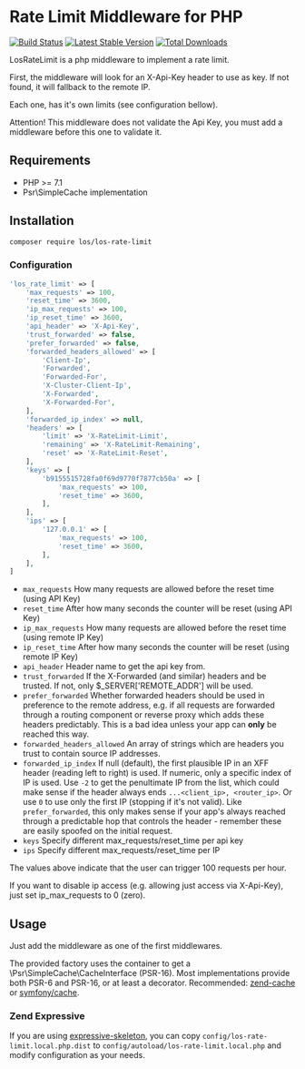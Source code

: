 # Rate Limit Middleware for PHP

[![Build Status](https://travis-ci.org/Lansoweb/LosRateLimit.svg?branch=master)](https://travis-ci.org/Lansoweb/LosRateLimit) [![Latest Stable Version](https://poser.pugx.org/los/los-rate-limit/v/stable.svg)](https://packagist.org/packages/los/los-rate-limit) [![Total Downloads](https://poser.pugx.org/los/los-rate-limit/downloads.svg)](https://packagist.org/packages/los/los-rate-limit)

LosRateLimit is a php middleware to implement a rate limit.

First, the middleware will look for an X-Api-Key header to use as key. If not found, it will fallback to the remote IP.

Each one, has it's own limits (see configuration bellow).

Attention! This middleware does not validate the Api Key, you must add a middleware before this one to validate it.

## Requirements

* PHP >= 7.1
* Psr\SimpleCache implementation

## Installation

```bash
composer require los/los-rate-limit
```

### Configuration
```php
'los_rate_limit' => [
    'max_requests' => 100,
    'reset_time' => 3600,
    'ip_max_requests' => 100,
    'ip_reset_time' => 3600,
    'api_header' => 'X-Api-Key',
    'trust_forwarded' => false,
    'prefer_forwarded' => false,
    'forwarded_headers_allowed' => [
        'Client-Ip',
        'Forwarded',
        'Forwarded-For',
        'X-Cluster-Client-Ip',
        'X-Forwarded',
        'X-Forwarded-For',
    ],
    'forwarded_ip_index' => null,
    'headers' => [
        'limit' => 'X-RateLimit-Limit',
        'remaining' => 'X-RateLimit-Remaining',
        'reset' => 'X-RateLimit-Reset',
    ],
    'keys' => [
        'b9155515728fa0f69d9770f7877cb50a' => [
            'max_requests' => 100,
            'reset_time' => 3600,
        ],
    ],
    'ips' => [
        '127.0.0.1' => [
            'max_requests' => 100,
            'reset_time' => 3600,
        ],
    ],
]
```

* `max_requests` How many requests are allowed before the reset time (using API Key)
* `reset_time` After how many seconds the counter will be reset (using API Key)
* `ip_max_requests` How many requests are allowed before the reset time (using remote IP Key)
* `ip_reset_time` After how many seconds the counter will be reset (using remote IP Key)
* `api_header` Header name to get the api key from.
* `trust_forwarded` If the X-Forwarded (and similar) headers and be trusted. If not, only $_SERVER['REMOTE_ADDR'] will be used.
* `prefer_forwarded` Whether forwarded headers should be used in preference to the remote address, e.g. if all requests are forwarded through a routing component or reverse proxy which adds these headers predictably. This is a bad idea unless your app can **only** be reached this way.
* `forwarded_headers_allowed` An array of strings which are headers you trust to contain source IP addresses.
* `forwarded_ip_index` If null (default), the first plausible IP in an XFF header (reading left to right) is used. If numeric, only a specific index of IP is used. Use `-2` to get the penultimate IP from the list, which could make sense if the header always ends `...<client_ip>, <router_ip>`. Or use `0` to use only the first IP (stopping if it's not valid). Like `prefer_forwarded`, this only makes sense if your app's always reached through a predictable hop that controls the header - remember these are easily spoofed on the initial request.
* `keys` Specify different max_requests/reset_time per api key
* `ips` Specify different max_requests/reset_time per IP

The values above indicate that the user can trigger 100 requests per hour.

If you want to disable ip access (e.g. allowing just access via X-Api-Key), just set ip_max_requests to 0 (zero).

## Usage

Just add the middleware as one of the first middlewares.

The provided factory uses the container to get a \Psr\SimpleCache\CacheInterface (PSR-16). 
Most implementations provide both PSR-6 and PSR-16, or at least a decorator.
Recommended: [zend-cache](https://github.com/laminas/laminas-cache) or [symfony/cache](https://github.com/symfony/cache).

### Zend Expressive

If you are using [expressive-skeleton](https://github.com/mezzio/mezzio-skeleton),
you can copy `config/los-rate-limit.local.php.dist` to
`config/autoload/los-rate-limit.local.php` and modify configuration as your needs.
